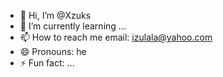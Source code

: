 - 👋 Hi, I’m @Xzuks
- 🌱 I’m currently learning ...
- 📫 How to reach me email: izulala@yahoo.com
- 😄 Pronouns: he
- ⚡ Fun fact: ...

<!---
Xzuks/Xzuks is a ✨ special ✨ repository because its `README.md` (this file) appears on your GitHub profile.
You can click the Preview link to take a look at your changes.
--->
